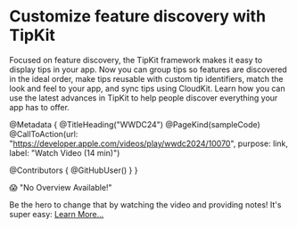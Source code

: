 # Customize feature discovery with TipKit

Focused on feature discovery, the TipKit framework makes it easy to display tips in your app. Now you can group tips so features are discovered in the ideal order, make tips reusable with custom tip identifiers, match the look and feel to your app, and sync tips using CloudKit. Learn how you can use the latest advances in TipKit to help people discover everything your app has to offer.

@Metadata {
   @TitleHeading("WWDC24")
   @PageKind(sampleCode)
   @CallToAction(url: "https://developer.apple.com/videos/play/wwdc2024/10070", purpose: link, label: "Watch Video (14 min)")

   @Contributors {
      @GitHubUser(<replace this with your GitHub handle>)
   }
}

😱 "No Overview Available!"

Be the hero to change that by watching the video and providing notes! It's super easy:
 [Learn More…](https://wwdcnotes.com/documentation/wwdcnotes/contributing)
